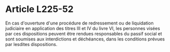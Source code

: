 # Article L225-52

<p>En cas d'ouverture d'une procédure de redressement ou de liquidation judiciaire en application des titres III et IV du livre VI, les personnes visées par ces dispositions peuvent être rendues responsables du passif social et sont soumises aux interdictions et déchéances, dans les conditions prévues par lesdites dispositions.</p>